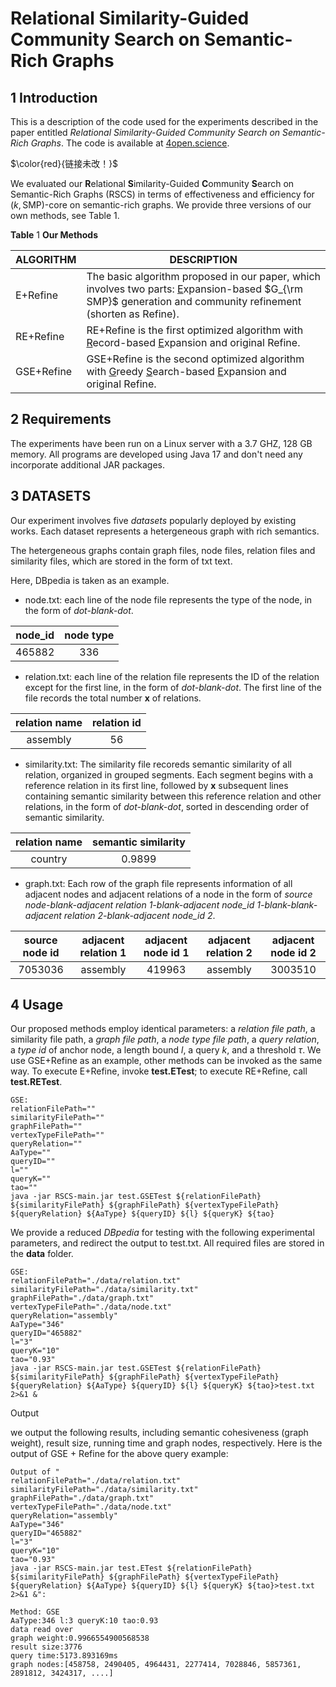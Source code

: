 

# Relational Similarity-Guided Community Search on Semantic-Rich Graphs

## 1 Introduction

This is a description of the code used for the experiments described in the paper entitled *Relational Similarity-Guided Community Search on Semantic-Rich Graphs*. The code is available at [4open.science](https://anonymous.4open.science/r/SEA-9BE2/README.md).

$\color{red}{链接未改！}$

We evaluated our **R**elational **S**imilarity-Guided **C**ommunity **S**earch on Semantic-Rich Graphs (RSCS) in terms of effectiveness and efficiency for $(k,\textsf{SMP})$-core on semantic-rich graphs. We provide three versions of our own methods, see Table 1.

**Table** 1 **Our Methods**

| ALGORITHM  | DESCRIPTION                                                  |
| ---------- | ------------------------------------------------------------ |
| E+Refine   | The basic algorithm proposed in our paper, which involves two parts: <u>E</u>xpansion-based $G_{\rm SMP}$ generation and community refinement (shorten as Refine). |
| RE+Refine  | RE+Refine is the first optimized algorithm with <u>R</u>ecord-based <u>E</u>xpansion and original Refine. |
| GSE+Refine | GSE+Refine is the second optimized algorithm with <u>G</u>reedy <u>S</u>earch-based <u>E</u>xpansion and original Refine. |

## 2 Requirements

The experiments have been run on a Linux server with a 3.7 GHZ, 128 GB memory. All programs are developed using Java 17 and don't need any incorporate additional JAR packages.

## 3 DATASETS

Our experiment involves five *datasets* popularly deployed by existing works. Each dataset represents a  hetergeneous graph with rich semantics.

The hetergeneous graphs contain graph files, node files, relation files and similarity files, which are stored in the form of txt text. 

Here, DBpedia is taken as an example. 

- node.txt: each line of the node file represents the type of the node, in the form of *dot-blank-dot*.

| node_id | node type |
| :-----: | :-------: |
| 465882  |    336    |

- relation.txt: each line of the relation file represents the ID of the relation except for the first line, in the form of *dot-blank-dot*. The first line of the file records the total number **x** of relations.

| relation name | relation id |
| :-----------: | :---------: |
|   assembly    |     56      |

- similarity.txt: The similarity file recoreds semantic similarity of all relation, organized in grouped segments. Each segment begins with a reference relation in its first line, followed by **x** subsequent lines containing semantic similarity between this reference relation and other relations, in the form of *dot-blank-dot*, sorted in descending order of semantic similarity.

| relation name | semantic similarity |
| :-----------: | :-----------------: |
|    country    |       0.9899        |

- graph.txt: Each row of the graph file represents information of all adjacent nodes and adjacent relations of a node in the form of *source node-blank-adjacent relation 1-blank-adjacent node_id 1-blank-blank-adjacent relation 2-blank-adjacent node_id 2*.

| source node id | adjacent relation 1 | adjacent node id 1 | adjacent relation 2 | adjacent node id 2 |
| :------------: | :-----------------: | :----------------: | :-----------------: | :----------------: |
|    7053036     |      assembly       |       419963       |      assembly       |      3003510       |

## 4 Usage

Our proposed methods employ identical parameters: a *relation file path*, a similarity file path, a *graph file path*, a *node type file path*, a *query relation*, a *type id* of anchor node, a length bound *l*, a query *k*, and a threshold $\tau$. We use GSE+Refine as an example, other methods can be invoked as the same way. To execute  E+Refine, invoke **test.ETest**; to execute RE+Refine, call **test.RETest**.

```
GSE: 
relationFilePath=""
similarityFilePath=""
graphFilePath=""
vertexTypeFilePath=""
queryRelation=""
AaType=""
queryID=""
l=""
queryK=""
tao=""
java -jar RSCS-main.jar test.GSETest ${relationFilePath} ${similarityFilePath} ${graphFilePath} ${vertexTypeFilePath} ${queryRelation} ${AaType} ${queryID} ${l} ${queryK} ${tao}
```

We provide a reduced *DBpedia* for testing with the following experimental parameters, and redirect the output to test.txt. All required files are stored in the **data** folder.

```
GSE: 
relationFilePath="./data/relation.txt"
similarityFilePath="./data/similarity.txt"
graphFilePath="./data/graph.txt"
vertexTypeFilePath="./data/node.txt"
queryRelation="assembly"
AaType="346"
queryID="465882"
l="3"
queryK="10"
tao="0.93"
java -jar RSCS-main.jar test.GSETest ${relationFilePath} ${similarityFilePath} ${graphFilePath} ${vertexTypeFilePath} ${queryRelation} ${AaType} ${queryID} ${l} ${queryK} ${tao}>test.txt 2>&1 &
```

Output

we output the following results, including semantic cohesiveness (graph weight), result size, running time and  graph nodes, respectively. Here is the output of GSE + Refine for the above query example:

```
Output of "
relationFilePath="./data/relation.txt"
similarityFilePath="./data/similarity.txt"
graphFilePath="./data/graph.txt"
vertexTypeFilePath="./data/node.txt"
queryRelation="assembly"
AaType="346"
queryID="465882"
l="3"
queryK="10"
tao="0.93"
java -jar RSCS-main.jar test.ETest ${relationFilePath} ${similarityFilePath} ${graphFilePath} ${vertexTypeFilePath} ${queryRelation} ${AaType} ${queryID} ${l} ${queryK} ${tao}>test.txt 2>&1 &":

Method: GSE
AaType:346 l:3 queryK:10 tao:0.93
data read over
graph weight:0.9966554900568538
result size:3776
query time:5173.893169ms
graph nodes:[458758, 2490405, 4964431, 2277414, 7028846, 5857361, 2891812, 3424317, ....]
```
